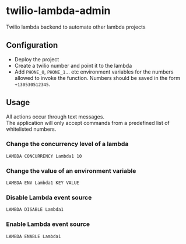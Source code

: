 # twilio-lambda-admin  

Twilio lambda backend to automate other lambda projects

## Configuration  
- Deploy the project  
- Create a twilio number and point it to the lambda  
- Add `PHONE_0`, `PHONE_1`... etc environment variables for the numbers allowed to invoke the function. Numbers should be saved in the form `+130530512345`.  

## Usage  

All actions occur through text messages.  
The application will only accept commands from a predefined list of whitelisted numbers.  

### Change the concurrency level of a lambda  

`LAMBDA CONCURRENCY Lambda1 10`

### Change the value of an environment variable  

`LAMBDA ENV Lambda1 KEY VALUE`

### Disable Lambda event source  

`LAMBDA DISABLE Lambda1`

### Enable Lambda event source  

`LAMBDA ENABLE Lambda1`
